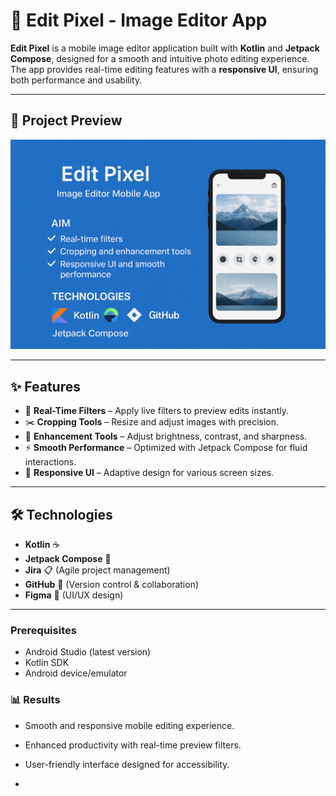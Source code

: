 # 📱 Edit Pixel - Image Editor App

**Edit Pixel** is a mobile image editor application built with **Kotlin** and **Jetpack Compose**, designed for a smooth and intuitive photo editing experience.  
The app provides real-time editing features with a **responsive UI**, ensuring both performance and usability.  

---
## 📸 Project Preview

![Edit Pixel ](se.png)

---

## ✨ Features
- 🎨 **Real-Time Filters** – Apply live filters to preview edits instantly.  
- ✂️ **Cropping Tools** – Resize and adjust images with precision.  
- 🔧 **Enhancement Tools** – Adjust brightness, contrast, and sharpness.  
- ⚡ **Smooth Performance** – Optimized with Jetpack Compose for fluid interactions.  
- 📱 **Responsive UI** – Adaptive design for various screen sizes.  

---

## 🛠️ Technologies
- **Kotlin** ☕  
- **Jetpack Compose** 🧩  
- **Jira** 📋 (Agile project management)  
- **GitHub** 🐙 (Version control & collaboration)  
- **Figma** 🎨 (UI/UX design)  

---
### Prerequisites
- Android Studio (latest version)  
- Kotlin SDK  
- Android device/emulator

### 📊 Results

- Smooth and responsive mobile editing experience.

- Enhanced productivity with real-time preview filters.

- User-friendly interface designed for accessibility.

- 
